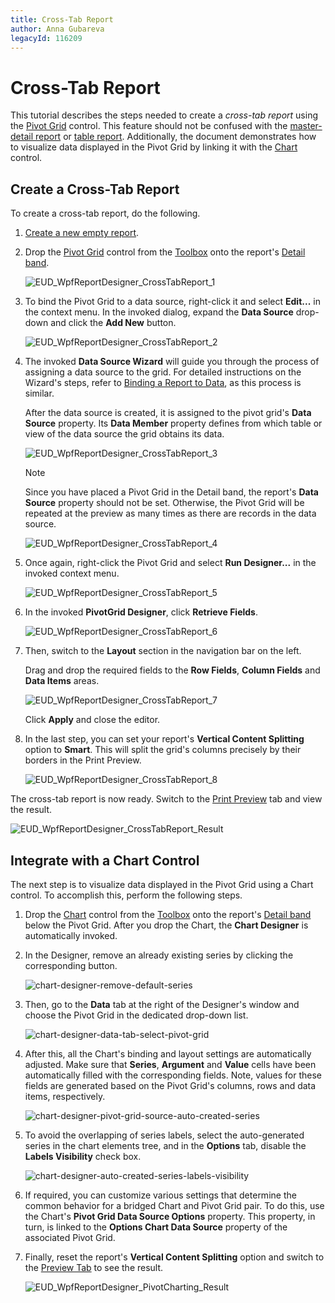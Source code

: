 ```yaml
---
title: Cross-Tab Report
author: Anna Gubareva
legacyId: 116209
---
```

# Cross-Tab Report
This tutorial describes the steps needed to create a _cross-tab report_ using the [Pivot Grid](../report-elements/report-controls.md) control. This feature should not be confused with the [master-detail report](master-detail-report.md) or [table report](table-report.md). Additionally, the document demonstrates how to visualize data displayed in the Pivot Grid by linking it with the [Chart](../report-elements/report-controls.md) control.

## Create a Cross-Tab Report
To create a cross-tab report, do the following.
1. [Create a new empty report](../creating-reports/basic-operations/create-a-new-report.md).
2. Drop the [Pivot Grid](../report-elements/report-controls.md) control from the [Toolbox](../interface-elements/control-toolbox.md) onto the report's [Detail band](../report-elements/report-bands.md).
	
	![EUD_WpfReportDesigner_CrossTabReport_1](../../../../images/img123579.png)
3. To bind the Pivot Grid to a data source, right-click it and select **Edit...** in the context menu. In the invoked dialog, expand the **Data Source** drop-down and click the **Add New** button.
	
	![EUD_WpfReportDesigner_CrossTabReport_2](../../../../images/img123580.png)
4. The invoked **Data Source Wizard** will guide you through the process of assigning a data source to the grid. For detailed instructions on the Wizard's steps, refer to [Binding a Report to Data](../creating-reports/providing-data/binding-a-report-to-data.md), as this process is similar.
	
	After the data source is created, it is assigned to the pivot grid's **Data Source** property. Its **Data Member** property defines from which table or view of the data source the grid obtains its data.
	
	![EUD_WpfReportDesigner_CrossTabReport_3](../../../../images/img123581.png)
	
	> [!NOTE]
	> Since you have placed a Pivot Grid in the Detail band, the report's **Data Source** property should not be set. Otherwise, the Pivot Grid will be repeated at the preview as many times as there are records in the data source.
	> 
	> ![EUD_WpfReportDesigner_CrossTabReport_4](../../../../images/img123582.png)
5. Once again, right-click the Pivot Grid and select **Run Designer...** in the invoked context menu.
	
	![EUD_WpfReportDesigner_CrossTabReport_5](../../../../images/img123583.png)
6. In the invoked **PivotGrid Designer**, click **Retrieve Fields**.
	
	![EUD_WpfReportDesigner_CrossTabReport_6](../../../../images/img123584.png)
7. Then, switch to the **Layout** section in the navigation bar on the left.
	
	Drag and drop the required fields to the **Row Fields**, **Column Fields** and **Data Items** areas.
	
	![EUD_WpfReportDesigner_CrossTabReport_7](../../../../images/img123585.png)
	
	Click **Apply** and close the editor.
8. In the last step, you can set your report's **Vertical Content Splitting** option to **Smart**. This will split the grid's columns precisely by their borders in the Print Preview.
	
	![EUD_WpfReportDesigner_CrossTabReport_8](../../../../images/img123587.png)

The cross-tab report is now ready. Switch to the [Print Preview](../document-preview.md) tab and view the result.

![EUD_WpfReportDesigner_CrossTabReport_Result](../../../../images/img123586.png)

## Integrate with a Chart Control
The next step is to visualize data displayed in the Pivot Grid using a Chart control. To accomplish this, perform the following steps.
1. Drop the [Chart](../report-elements/report-controls.md) control from the [Toolbox](../interface-elements/control-toolbox.md) onto the report's [Detail band](../report-elements/report-bands.md) below the Pivot Grid. After you drop the Chart, the **Chart Designer** is automatically invoked.
2. In the Designer, remove an already existing series by clicking the corresponding button.
	
	![chart-designer-remove-default-series](../../../../images/img126211.png)
3. Then, go to the **Data** tab at the right of the Designer's window and choose the Pivot Grid in the dedicated drop-down list.
	
	![chart-designer-data-tab-select-pivot-grid](../../../../images/img126215.png)
4. After this, all the Chart's binding and layout settings are automatically adjusted. Make sure that **Series**, **Argument** and **Value** cells have been automatically filled with the corresponding fields. Note, values for these fields are generated based on the Pivot Grid's columns, rows and data items, respectively.
	
	![chart-designer-pivot-grid-source-auto-created-series](../../../../images/img126216.png)
5. To avoid the overlapping of series labels, select the auto-generated series in the chart elements tree, and in the **Options** tab, disable the **Labels Visibility** check box.
	
	![chart-designer-auto-created-series-labels-visibility](../../../../images/img126217.png)
6. If required, you can customize various settings that determine the common behavior for a bridged Chart and Pivot Grid pair. To do this, use the Chart's **Pivot Grid Data Source Options** property. This property, in turn, is linked to the **Options Chart Data Source** property of the associated Pivot Grid.
7. Finally, reset the report's **Vertical Content Splitting** option and switch to the [Preview Tab](../../report-designer-for-winforms/report-designer-reference/report-designer-ui/preview-tab.md) to see the result.
	
	![EUD_WpfReportDesigner_PivotCharting_Result](../../../../images/img125324.png)